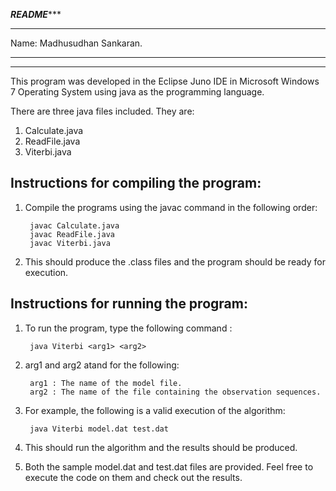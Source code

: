 *********************************************************************README************************************************************************
***************************************************************************************************************************************************

Name: Madhusudhan Sankaran.

***************************************************************************************************************************************************
***************************************************************************************************************************************************


This program was developed in the Eclipse Juno IDE in Microsoft Windows 7 Operating System using java as the programming language.

There are three java files included. They are:

1. Calculate.java
2. ReadFile.java
3. Viterbi.java


Instructions for compiling the program:
---------------------------------------

1. Compile the programs using the javac command in the following order:

		javac Calculate.java
		javac ReadFile.java
		javac Viterbi.java

2. This should produce the .class files and the program should be ready for execution.


Instructions for running the program:
-------------------------------------

1. To run the program, type the following command :

		java Viterbi <arg1> <arg2>

2. arg1 and arg2 atand for the following:

		arg1 : The name of the model file.
		arg2 : The name of the file containing the observation sequences.

3. For example, the following is a valid execution of the algorithm:

		java Viterbi model.dat test.dat

4. This should run the algorithm and the results should be produced.

5. Both the sample model.dat and test.dat files are provided. Feel free to execute the code on them and check out the results.
